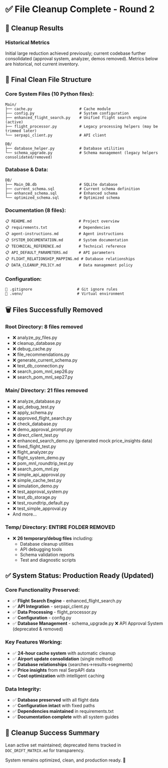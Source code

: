 # ✅ File Cleanup Complete - Round 2

## 🎯 **Cleanup Results**

### Historical Metrics
Initial large reduction achieved previously; current codebase further consolidated (approval system, analyzer, demos removed). Metrics below are historical, not current inventory.

## 📁 **Final Clean File Structure**

### **Core System Files (10 Python files):**
```
Main/
├── cache.py                     # Cache module
├── config.py                    # System configuration  
├── enhanced_flight_search.py    # Unified flight search engine (active)
├── flight_processor.py          # Legacy processing helpers (may be trimmed later)
└── serpapi_client.py            # API client

DB/
├── database_helper.py           # Database utilities
└── schema_upgrade.py            # Schema management (legacy helpers consolidated/removed)
```

### **Database & Data:**
```
DB/
├── Main_DB.db                   # SQLite database
├── current_schema.sql           # Current schema definition
├── enhanced_schema.sql          # Enhanced schema
└── optimized_schema.sql         # Optimized schema
```

### **Documentation (8 files):**
```
📋 README.md                     # Project overview
📋 requirements.txt              # Dependencies
📋 agent-instructions.md         # Agent instructions
📋 SYSTEM_DOCUMENTATION.md       # System documentation
📋 TECHNICAL_REFERENCE.md        # Technical reference
📋 API_DEFAULT_PARAMETERS.md     # API parameters
📋 FLIGHT_RELATIONSHIP_MAPPING.md # Database relationships
📋 DATA_CLEANUP_POLICY.md        # Data management policy
```

### **Configuration:**
```
🔧 .gitignore                    # Git ignore rules
🔧 .venv/                        # Virtual environment
```

## 🗑️ **Files Successfully Removed**

### **Root Directory:** 8 files removed
- ❌ analyze_py_files.py
- ❌ cleanup_database.py  
- ❌ debug_cache.py
- ❌ file_recommendations.py
- ❌ generate_current_schema.py
- ❌ test_db_connection.py
- ❌ search_pom_mnl_sep26.py
- ❌ search_pom_mnl_sep27.py

### **Main/ Directory:** 21 files removed  
- ❌ analyze_database.py
- ❌ api_debug_test.py
- ❌ apply_schema.py
- ❌ approved_flight_search.py
- ❌ check_database.py
- ❌ demo_approval_prompt.py
- ❌ direct_client_test.py
- ❌ enhanced_search_demo.py (generated mock price_insights data)
- ❌ fixed_flight_test.py
- ❌ flight_analyzer.py
- ❌ flight_system_demo.py
- ❌ pom_mnl_roundtrip_test.py
- ❌ search_pom_mnl.py
- ❌ simple_api_approval.py
- ❌ simple_cache_test.py
- ❌ simulation_demo.py
- ❌ test_approval_system.py
- ❌ test_db_storage.py
- ❌ test_roundtrip_default.py
- ❌ test_simple_approval.py
- And more...

### **Temp/ Directory:** ENTIRE FOLDER REMOVED
- ❌ **26 temporary/debug files** including:
  - Database cleanup utilities
  - API debugging tools  
  - Schema validation reports
  - Test and diagnostic scripts

## ✅ **System Status: Production Ready (Updated)**

### **Core Functionality Preserved:**
- ✅ **Flight Search Engine** - enhanced_flight_search.py
- ✅ **API Integration** - serpapi_client.py
- ✅ **Data Processing** - flight_processor.py  
- ✅ **Configuration** - config.py
- ✅ **Database Management** - schema_upgrade.py
❌ API Approval System (deprecated & removed)

### **Key Features Working:**
- ✅ **24-hour cache system** with automatic cleanup
- ✅ **Airport update consolidation** (single method)
- ✅ **Database relationships** (searches→results→segments)
- ✅ **Price insights** from real SerpAPI data
- ✅ **Cost optimization** with intelligent caching

### **Data Integrity:**
- ✅ **Database preserved** with all flight data
- ✅ **Configuration intact** with fixed paths
- ✅ **Dependencies maintained** in requirements.txt
- ✅ **Documentation complete** with all system guides

## 🎉 **Cleanup Success Summary**

Lean active set maintained; deprecated items tracked in `DOC_DRIFT_MATRIX.md` for transparency.

System remains optimized, clean, and production ready. 🚀
